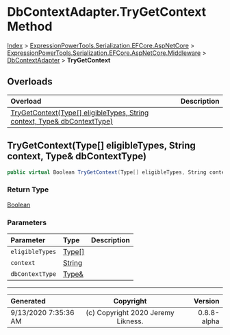 ﻿# DbContextAdapter.TryGetContext Method

[Index](../index.md) > [ExpressionPowerTools.Serialization.EFCore.AspNetCore](ExpressionPowerTools.Serialization.EFCore.AspNetCore.a.md) > [ExpressionPowerTools.Serialization.EFCore.AspNetCore.Middleware](ExpressionPowerTools.Serialization.EFCore.AspNetCore.Middleware.n.md) > [DbContextAdapter](ExpressionPowerTools.Serialization.EFCore.AspNetCore.Middleware.DbContextAdapter.cs.md) > **TryGetContext**



## Overloads

| Overload | Description |
| :-- | :-- |
| [TryGetContext(Type[] eligibleTypes, String context, Type& dbContextType)](#trygetcontexttype[]-eligibletypes-string-context-type&-dbcontexttype) |  |
## TryGetContext(Type[] eligibleTypes, String context, Type& dbContextType)



```csharp
public virtual Boolean TryGetContext(Type[] eligibleTypes, String context, Type& dbContextType)
```

### Return Type

 [Boolean](https://docs.microsoft.com/dotnet/api/system.boolean) 

### Parameters

| Parameter | Type | Description |
| :-- | :-- | :-- |
| `eligibleTypes` | [Type[]](https://docs.microsoft.com/dotnet/api/system.type) |  |
| `context` | [String](https://docs.microsoft.com/dotnet/api/system.string) |  |
| `dbContextType` | [Type&](https://docs.microsoft.com/dotnet/api/system.type&) |  |



---

| Generated | Copyright | Version |
| :-- | :-: | --: |
| 9/13/2020 7:35:36 AM | (c) Copyright 2020 Jeremy Likness. | 0.8.8-alpha |
